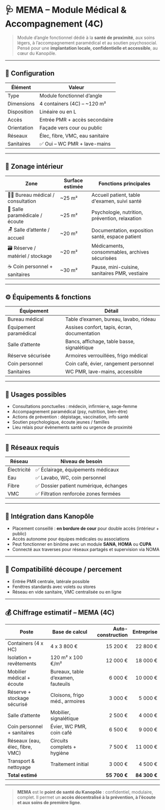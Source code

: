 # 🩺 MEMA – Module Médical & Accompagnement (4C)

> Module d’angle fonctionnel dédié à la **santé de proximité**, aux soins légers, à l’accompagnement paramédical et au soutien psychosocial.  
> Pensé pour une **implantation locale, confidentielle et accessible**, au cœur du Kanopôle.

---

## 🧩 Configuration

| Élément          | Valeur                               |
|------------------|---------------------------------------|
| Type             | Module fonctionnel d’angle            |
| Dimensions       | 4 containers (4C) – ~120 m²            |
| Disposition      | Linéaire ou en L                      |
| Accès            | Entrée PMR + accès secondaire          |
| Orientation      | Façade vers cour ou public             |
| Réseaux          | Élec, fibre, VMC, eau sanitaire        |
| Sanitaires       | ✅ Oui – WC PMR + lave-mains            |

---

## 🏥 Zonage intérieur

| Zone                         | Surface estimée | Fonctions principales                                  |
|------------------------------|------------------|--------------------------------------------------------|
| 🧑‍⚕️ Bureau médical / consultation | ~25 m²           | Accueil patient, table d'examen, suivi santé           |
| 🧘 Salle paramédicale / écoute     | ~25 m²           | Psychologie, nutrition, prévention, relaxation         |
| 🪑 Salle d’attente / accueil       | ~20 m²           | Documentation, exposition santé, espace patient        |
| 🗃️ Réserve / matériel / stockage   | ~20 m²           | Médicaments, consommables, archives sécurisées         |
| ☕ Coin personnel + sanitaires      | ~30 m²           | Pause, mini-cuisine, sanitaires PMR, vestiaire         |

---

## ⚙️ Équipements & fonctions

| Équipement               | Détail                                      |
|--------------------------|---------------------------------------------|
| Bureau médical           | Table d’examen, bureau, lavabo, rideau      |
| Équipement paramédical   | Assises confort, tapis, écran, documentation|
| Salle d’attente          | Bancs, affichage, table basse, signalétique |
| Réserve sécurisée        | Armoires verrouillées, frigo médical        |
| Coin personnel           | Coin café, évier, rangement personnel       |
| Sanitaires               | WC PMR, lave-mains, accessible              |

---

## 🔁 Usages possibles

- Consultations ponctuelles : médecin, infirmier·e, sage-femme
- Accompagnement paramédical (psy, nutrition, bien-être)
- Actions de prévention : dépistage, vaccination, info santé
- Soutien psychologique, écoute jeunes / familles
- Lieu relais pour évènements santé ou urgence de proximité

---

## 🔌 Réseaux requis

| Réseau       | Niveau de besoin                |
|--------------|----------------------------------|
| Électricité  | ✅ Éclairage, équipements médicaux |
| Eau          | ✅ Lavabo, WC, coin personnel      |
| Fibre        | ✅ Dossier patient numérique, échanges |
| VMC          | ✅ Filtration renforcée zones fermées |

---

## 🧠 Intégration dans Kanopôle

- Placement conseillé : **en bordure de cour** pour double accès (intérieur + public)
- Accès autonome pour équipes médicales ou associations
- Peut fonctionner en binôme avec un module **SANA**, **HOMA** ou **CUPA**
- Connecté aux traverses pour réseaux partagés et supervision via NOMA

---

## 📐 Compatibilité découpe / percement

- Entrée PMR centrale, latérale possible
- Fenêtres standards avec volets ou stores
- Réseau en vide sanitaire, VMC centralisée ou en ligne

---

## 💰 Chiffrage estimatif – MEMA (4C)

| Poste                          | Base de calcul                     | Auto-construction | Entreprise |
|--------------------------------|------------------------------------|-------------------:|-----------:|
| Containers (4 x HC)            | 4 x 3 800 €                        | 15 200 €           | 22 800 €   |
| Isolation + revêtements        | 120 m² x 100 €/m²                 | 12 000 €           | 18 000 €   |
| Mobilier médical + écoute      | Bureaux, table d’examen, fauteuils | 6 000 €            | 10 000 €   |
| Réserve + stockage sécurisé    | Cloisons, frigo méd., armoires     | 3 000 €            | 5 000 €    |
| Salle d’attente                | Mobilier, signalétique             | 2 500 €            | 4 000 €    |
| Coin personnel + sanitaires    | Évier, WC PMR, coin café           | 6 500 €            | 9 000 €    |
| Réseaux (eau, élec, fibre, VMC)| Circuits complets + hygiène        | 7 500 €            | 11 000 €   |
| Transport & nettoyage          | Traitement initial                 | 3 000 €            | 4 500 €    |
| **Total estimé**               |                                    | **55 700 €**       | **84 300 €** |

---

> **MEMA** est le **point de santé du Kanopôle** : confidentiel, modulaire, complet. Il permet un **accès décentralisé à la prévention, à l’écoute et aux soins de première ligne**.

